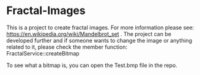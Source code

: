 # Fractal-Images

This is a project to create fractal images. For more information please see: https://en.wikipedia.org/wiki/Mandelbrot_set . The project can be developed further
and if someone wants to change the image or anything related to it, please check the member function: FractalService::createBitmap

To see what a bitmap is, you can open the Test.bmp file in the repo.

